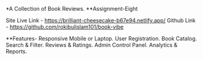 *A Collection of Book Reviews.
**Assignment-Eight

Site Live Link - https://brilliant-cheesecake-b67e94.netlify.app/
Github Link - https://github.com/rokibulislam101/book-vibe

**Features-
Responsive Mobile or Laptop.
User Registration.
Book Catalog.
Search & Filter.
Reviews & Ratings.
Admin Control Panel.
Analytics & Reports.
